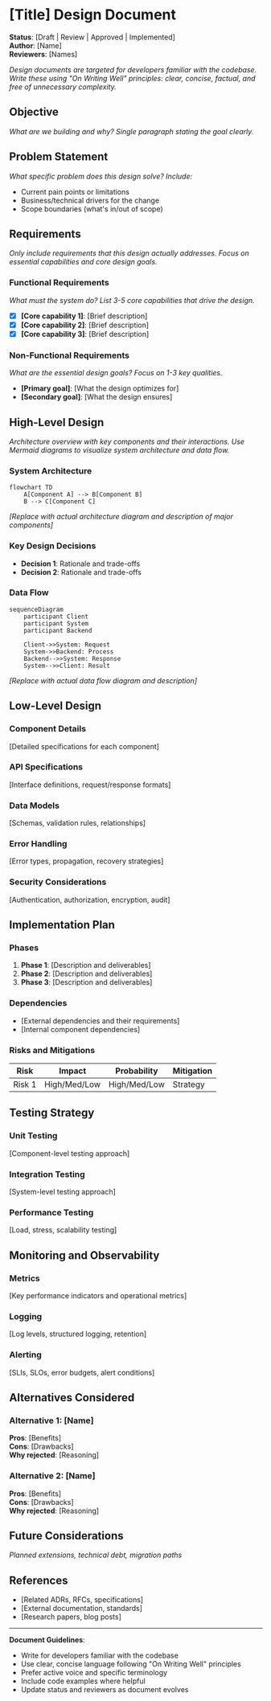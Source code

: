 # [Title] Design Document

**Status**: [Draft | Review | Approved | Implemented]  
**Author**: [Name]  
**Reviewers**: [Names]  

_Design documents are targeted for developers familiar with the codebase. Write these using "On Writing Well" principles: clear, concise, factual, and free of unnecessary complexity._

## Objective

_What are we building and why? Single paragraph stating the goal clearly._

## Problem Statement

_What specific problem does this design solve? Include:_
- Current pain points or limitations
- Business/technical drivers for the change
- Scope boundaries (what's in/out of scope)

## Requirements

_Only include requirements that this design actually addresses. Focus on essential capabilities and core design goals._

### Functional Requirements
_What must the system do? List 3-5 core capabilities that drive the design._
- [x] **[Core capability 1]**: [Brief description]
- [x] **[Core capability 2]**: [Brief description]
- [x] **[Core capability 3]**: [Brief description]

### Non-Functional Requirements
_What are the essential design goals? Focus on 1-3 key qualities._
- **[Primary goal]**: [What the design optimizes for]
- **[Secondary goal]**: [What the design ensures]

## High-Level Design

_Architecture overview with key components and their interactions. Use Mermaid diagrams to visualize system architecture and data flow._

### System Architecture
```mermaid
flowchart TD
    A[Component A] --> B[Component B]
    B --> C[Component C]
```
_[Replace with actual architecture diagram and description of major components]_

### Key Design Decisions
- **Decision 1**: Rationale and trade-offs
- **Decision 2**: Rationale and trade-offs

### Data Flow
```mermaid
sequenceDiagram
    participant Client
    participant System
    participant Backend
    
    Client->>System: Request
    System->>Backend: Process
    Backend-->>System: Response
    System-->>Client: Result
```
_[Replace with actual data flow diagram and description]_

## Low-Level Design

### Component Details
[Detailed specifications for each component]

### API Specifications
[Interface definitions, request/response formats]

### Data Models
[Schemas, validation rules, relationships]

### Error Handling
[Error types, propagation, recovery strategies]

### Security Considerations
[Authentication, authorization, encryption, audit]

## Implementation Plan

### Phases
1. **Phase 1**: [Description and deliverables]
2. **Phase 2**: [Description and deliverables]
3. **Phase 3**: [Description and deliverables]

### Dependencies
- [External dependencies and their requirements]
- [Internal component dependencies]

### Risks and Mitigations
| Risk | Impact | Probability | Mitigation |
|------|--------|-------------|------------|
| Risk 1 | High/Med/Low | High/Med/Low | Strategy |

## Testing Strategy

### Unit Testing
[Component-level testing approach]

### Integration Testing
[System-level testing approach]

### Performance Testing
[Load, stress, scalability testing]

## Monitoring and Observability

### Metrics
[Key performance indicators and operational metrics]

### Logging
[Log levels, structured logging, retention]

### Alerting
[SLIs, SLOs, error budgets, alert conditions]

## Alternatives Considered

### Alternative 1: [Name]
**Pros**: [Benefits]  
**Cons**: [Drawbacks]  
**Why rejected**: [Reasoning]

### Alternative 2: [Name]
**Pros**: [Benefits]  
**Cons**: [Drawbacks]  
**Why rejected**: [Reasoning]

## Future Considerations

_Planned extensions, technical debt, migration paths_

## References

- [Related ADRs, RFCs, specifications]
- [External documentation, standards]
- [Research papers, blog posts]

---

**Document Guidelines**:
- Write for developers familiar with the codebase
- Use clear, concise language following "On Writing Well" principles
- Prefer active voice and specific terminology
- Include code examples where helpful
- Update status and reviewers as document evolves
